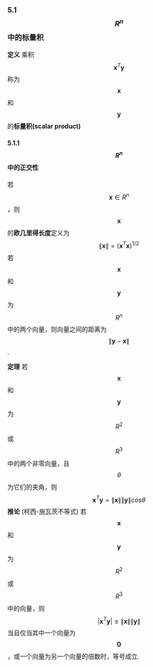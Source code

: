 ### 5.1 $$R^n$$中的标量积

**定义** 乘积$$\boldsymbol{x}^T\boldsymbol{y}$$称为$$\boldsymbol{x}$$和$$\boldsymbol{y}$$的**标量积(scalar product)**

#### 5.1.1 $$R^n$$中的正交性

若$$\boldsymbol{x} \in R^n$$，则$$\boldsymbol{x}$$的**欧几里得长度**定义为
$$
\|\boldsymbol{x}\| = (\boldsymbol{x}^T\boldsymbol{x})^{1/2} 
$$若$$\boldsymbol{x}$$和$$\boldsymbol{y}$$为$$R^n$$中的两个向量，则向量之间的距离为$$\|\boldsymbol{y} - \boldsymbol{x}\|$$.

**定理** 若$$\boldsymbol{x}$$和$$\boldsymbol{y}$$为$$R^2$$或$$R^3$$中的两个非零向量，且$$\theta$$为它们的夹角，则
$$
\boldsymbol{x}^T\boldsymbol{y} = \|\boldsymbol{x}\| \|\boldsymbol{y}\| cos\theta
$$
**推论** (柯西-施瓦茨不等式) 若$$\boldsymbol{x}$$和$$\boldsymbol{y}$$为$$R^2$$或$$R^3$$中的向量，则
$$
|\boldsymbol{x}^T\boldsymbol{y}| \leq \|\boldsymbol{x}\| \|\boldsymbol{y}\|
$$当且仅当其中一个向量为$$\boldsymbol{0}$$，或一个向量为另一个向量的倍数时，等号成立.




